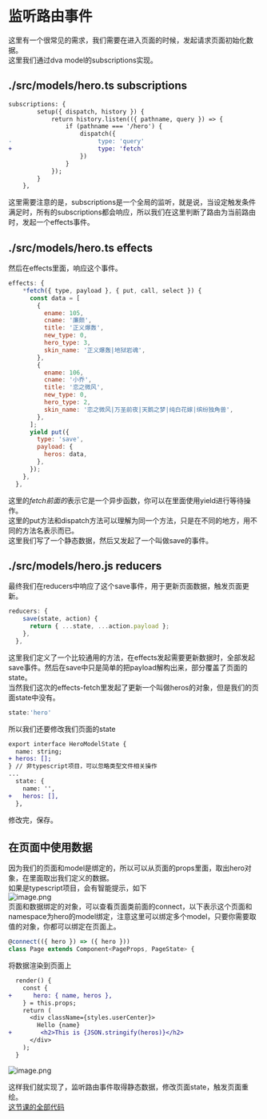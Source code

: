 # 监听路由事件

这里有一个很常见的需求，我们需要在进入页面的时候，发起请求页面初始化数据。<br />这里我们通过dva model的subscriptions实现。

<a name="93268615"></a>
## ./src/models/hero.ts subscriptions

```diff
subscriptions: {
        setup({ dispatch, history }) {
            return history.listen(({ pathname, query }) => {
                if (pathname === '/hero') {
                    dispatch({
-                        type: 'query'
+                        type: 'fetch'
                    })
                }
            });
        }
    },
```

这里需要注意的是，subscriptions是一个全局的监听，就是说，当设定触发条件满足时，所有的subscriptions都会响应，所以我们在这里判断了路由为当前路由时，发起一个effects事件。

<a name="9e5f91ef"></a>
## ./src/models/hero.ts effects

然后在effects里面，响应这个事件。

```javascript
effects: {
    *fetch({ type, payload }, { put, call, select }) {
      const data = [
        {
          ename: 105,
          cname: '廉颇',
          title: '正义爆轰',
          new_type: 0,
          hero_type: 3,
          skin_name: '正义爆轰|地狱岩魂',
        },
        {
          ename: 106,
          cname: '小乔',
          title: '恋之微风',
          new_type: 0,
          hero_type: 2,
          skin_name: '恋之微风|万圣前夜|天鹅之梦|纯白花嫁|缤纷独角兽',
        },
      ];
      yield put({
        type: 'save',
        payload: {
          heros: data,
        },
      });
    },
  },
```

这里的*fetch前面的*表示它是一个异步函数，你可以在里面使用yield进行等待操作。<br />这里的put方法和dispatch方法可以理解为同一个方法，只是在不同的地方，用不同的方法名表示而已。<br />这里我们写了一个静态数据，然后又发起了一个叫做save的事件。

<a name="643787f1"></a>
## ./src/models/hero.js reducers

最终我们在reducers中响应了这个save事件，用于更新页面数据，触发页面更新。

```javascript
reducers: {
    save(state, action) {
      return { ...state, ...action.payload };
    },
  },
```

这里我们定义了一个比较通用的方法，在effects发起需要更新数据时，全部发起save事件。然后在save中只是简单的把payload解构出来，部分覆盖了页面的state。<br />当然我们这次的effects-fetch里发起了更新一个叫做heros的对象，但是我们的页面state中没有。

```javascript
state:'hero'
```

所以我们还要修改我们页面的state

```diff
export interface HeroModelState {
  name: string;
+ heros: [];
} // 非typescript项目，可以忽略类型文件相关操作
...
  state: {
    name: '',
+   heros: [],
  },
```

修改完，保存。
<a name="fkq5k"></a>
## 在页面中使用数据
因为我们的页面和model是绑定的，所以可以从页面的props里面，取出hero对象，在里面取出我们定义的数据。<br />如果是typescript项目，会有智能提示，如下<br />![image.png](https://cdn.nlark.com/yuque/0/2019/png/123174/1559267513061-de1adffb-69ac-4422-b290-c6f0e5ee9eca.png#align=left&display=inline&height=148&name=image.png&originHeight=296&originWidth=1294&size=46321&status=done&width=647)<br />页面和数据绑定的对象，可以查看页面类前面的connect，以下表示这个页面和namespace为hero的model绑定，注意这里可以绑定多个model，只要你需要取值的对象，你都可以绑定在页面上。
```javascript
@connect(({ hero }) => ({ hero }))
class Page extends Component<PageProps, PageState> {
```

将数据渲染到页面上

```diff
  render() {
    const {
+      hero: { name, heros },
    } = this.props;
    return (
      <div className={styles.userCenter}>
        Hello {name}
+        <h2>This is {JSON.stringify(heros)}</h2>
      </div>
    );
  }
```

![image.png](https://cdn.nlark.com/yuque/0/2019/png/123174/1559267896922-5e965681-6b69-4d78-942a-d5717d575439.png#align=left&display=inline&height=773&name=image.png&originHeight=1546&originWidth=2806&size=390601&status=done&width=1403)

这样我们就实现了，监听路由事件取得静态数据，修改页面state，触发页面重绘。<br />[这节课的全部代码](https://github.com/alitajs/alita-course/tree/7c1ebbd67e213b9745474262fd010396f8281ece/myApp)

